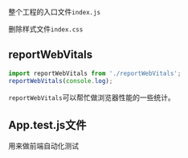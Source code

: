 整个工程的入口文件`index.js`

删除样式文件`index.css`

## reportWebVitals

```javascript
import reportWebVitals from './reportWebVitals';
reportWebVitals(console.log);
```

`reportWebVitals`可以帮忙做浏览器性能的一些统计。

## App.test.js文件

用来做前端自动化测试

